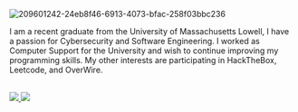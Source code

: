 ![209601242-24eb8f46-6913-4073-bfac-258f03bbc236](https://github.com/user-attachments/assets/71d4fd6d-5a41-480d-844d-53f86c6f0281)

I am a recent graduate from the University of Massachusetts Lowell, I have a passion for Cybersecurity and Software Engineering. I worked as Computer Support
for the University and wish to continue improving my programming skills. My other interests are participating in HackTheBox, Leetcode, and OverWire.
<br><br>

<a href="https://www.linkedin.com/in/khadeer-choudhry-3a09aa205/" target="_blank" rel="noreferrer noopener">
  <img src="https://img.shields.io/badge/-LinkedIn-0a66c2?style=for-the-badge&logo=linkedin&logoColor=white">
</a>

<a href="mailto:khadeerchoudhry810@gmail.com" target="_blank" rel="noreferrer noopener">
  <img src="https://img.shields.io/badge/-Gmail-cb3a2e?style=for-the-badge&logo=gmail&logoColor=white">
</a>
